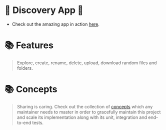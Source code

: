 # 🎉 Discovery App 🎉

- Check out the amazing app in action [here](https://papillonbits.github.io/discovery/).

# 📚 Features

> Explore, create, rename, delete, upload, download random files and folders.

# 📚 Concepts

> Sharing is caring. Check out the collection of [concepts](https://github.com/papillonbits/papillonbits/blob/master/.docs/concepts.md) which any maintainer needs to master in order to gracefully maintain this project and scale its implementation along with its unit, integration and end-to-end tests.


